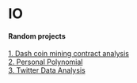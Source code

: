 # IO
#### Random projects

[1. Dash coin mining contract analysis](https://nbviewer.jupyter.org/github/prteek/IO/blob/master/genesis_metrics.ipynb)  
[2. Personal Polynomial](https://nbviewer.jupyter.org/github/prteek/IO/blob/master/PersonalPolynomial.ipynb)  
[3. Twitter Data Analysis](https://nbviewer.jupyter.org/github/prteek/IO/blob/master/twitterDataAnalysis.ipynb)   
